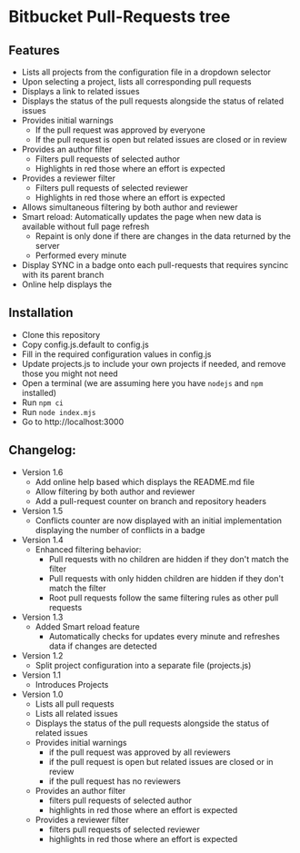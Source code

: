 # Bitbucket Pull-Requests tree

## Features
* Lists all projects from the configuration file in a dropdown selector
* Upon selecting a project, lists all corresponding pull requests
* Displays a link to related issues
* Displays the status of the pull requests alongside the status of related issues
* Provides initial warnings
    * If the pull request was approved by everyone
    * If the pull request is open but related issues are closed or in review
* Provides an author filter
    * Filters pull requests of selected author
    * Highlights in red those where an effort is expected
* Provides a reviewer filter
    * Filters pull requests of selected reviewer
    * Highlights in red those where an effort is expected
* Allows simultaneous filtering by both author and reviewer
* Smart reload: Automatically updates the page when new data is available without full page refresh 
    * Repaint is only done if there are changes in the data returned by the server
    * Performed every minute
* Display SYNC in a badge onto each pull-requests that requires syncinc with its parent branch
* Online help displays the 

## Installation
* Clone this repository
* Copy config.js.default to config.js
* Fill in the required configuration values in config.js
* Update projects.js to include your own projects if needed, and remove those you might not need
* Open a terminal (we are assuming here you have `nodejs` and `npm` installed)
* Run `npm ci`
* Run `node index.mjs`
* Go to http://localhost:3000

## Changelog:
* Version 1.6
    * Add online help based which displays the README.md file
    * Allow filtering by both author and reviewer
    * Add a pull-request counter on branch and repository headers
* Version 1.5
    * Conflicts counter are now displayed with an initial implementation displaying the number of conflicts in a badge
* Version 1.4
    * Enhanced filtering behavior:
        * Pull requests with no children are hidden if they don't match the filter
        * Pull requests with only hidden children are hidden if they don't match the filter
        * Root pull requests follow the same filtering rules as other pull requests
* Version 1.3
    * Added Smart reload feature
        * Automatically checks for updates every minute and refreshes data if changes are detected
* Version 1.2
    * Split project configuration into a separate file (projects.js)
* Version 1.1
    * Introduces Projects
* Version 1.0
    * Lists all pull requests
    * Lists all related issues
    * Displays the status of the pull requests alongside the status of related issues
    * Provides initial warnings
        * if the pull request was approved by all reviewers
        * if the pull request is open but related issues are closed or in review
        * if the pull request has no reviewers
    * Provides an author filter
        * filters pull requests of selected author
        * highlights in red those where an effort is expected
    * Provides a reviewer filter
        * filters pull requests of selected reviewer
        * highlights in red those where an effort is expected